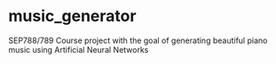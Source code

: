 # music_generator
SEP788/789 Course project with the goal of generating beautiful piano music using Artificial Neural Networks
